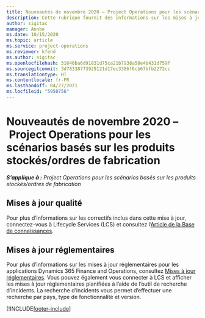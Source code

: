 ```yaml
---
title: Nouveautés de novembre 2020 – Project Operations pour les scénarios basés sur les produits stockés/ordres de fabrication
description: Cette rubrique fournit des informations sur les mises à jour qualité disponibles dans la version de novembre 2020 Project Operations pour les scénarios basés sur les produits stockés/ordres de fabrication.
author: sigitac
manager: Annbe
ms.date: 10/15/2020
ms.topic: article
ms.service: project-operations
ms.reviewer: kfend
ms.author: sigitac
ms.openlocfilehash: 31640ba6d91831d75ca21b7938a50e4b431d759f
ms.sourcegitcommit: 3d78338773929121d17ec3386f6cb67bfb2272cc
ms.translationtype: HT
ms.contentlocale: fr-FR
ms.lasthandoff: 04/27/2021
ms.locfileid: "5950756"
---
```

# <a name="whats-new-november-2020---project-operations-for-stockedproduction-based-scenarios"></a>Nouveautés de novembre 2020 – Project Operations pour les scénarios basés sur les produits stockés/ordres de fabrication

_**S’applique à :** Project Operations pour les scénarios basés sur les produits stockés/ordres de fabrication_

## <a name="quality-updates"></a>Mises à jour qualité

Pour plus d’informations sur les correctifs inclus dans cette mise à jour, connectez-vous à Lifecycle Services (LCS) et consultez l’[Article de la Base de connaissances](https://fix.lcs.dynamics.com/Issue/Details?bugId=488609&amp;dbType=3&amp;qc=8251e8e1d5e2386de850599926c1adc3fec8e2ba25308036d22cdfe0a1c28fc7).

## <a name="regulatory-updates"></a>Mises à jour réglementaires

Pour plus d’informations sur les mises à jour réglementaires pour les applications Dynamics 365 Finance and Operations, consultez [Mises à jour réglementaires](/dynamics365/finance/localizations/regulatory-updates). Vous pouvez également vous connecter à LCS et afficher les mises à jour réglementaires planifiées à l’aide de l’outil de recherche d’incidents. La recherche d’incidents vous permet d’effectuer une recherche par pays, type de fonctionnalité et version.


[!INCLUDE[footer-include](../../includes/footer-banner.md)]